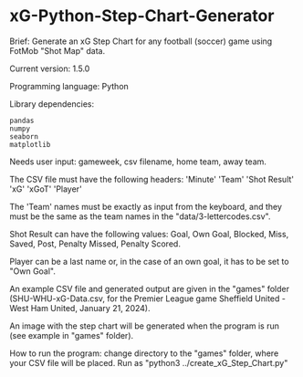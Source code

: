 # xG-Python-Step-Chart-Generator
Brief: Generate an xG Step Chart for any football (soccer) game using FotMob "Shot Map" data.

Current version: 1.5.0

Programming language: Python

Library dependencies:

    pandas
    numpy
    seaborn
    matplotlib

Needs user input: gameweek, csv filename, home team, away team.

The CSV file must have the following headers:
'Minute'	'Team'	'Shot Result'	'xG' 'xGoT'	'Player'

The 'Team' names must be exactly as input from the keyboard, and they must be the same as the team names in the "data/3-lettercodes.csv". 

Shot Result can have the following values: Goal, Own Goal, Blocked, Miss, Saved, Post, Penalty Missed, Penalty Scored.

Player can be a last name or, in the case of an own goal, it has to be set to "Own Goal".

An example CSV file and generated output are given in the "games" folder (SHU-WHU-xG-Data.csv, for the Premier League game Sheffield United - West Ham United, January 21, 2024). 

An image with the step chart will be generated when the program is run (see example in "games" folder).

How to run the program: change directory to the "games" folder, where your CSV file will be placed. Run as "python3 ../create_xG_Step_Chart.py" 
